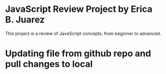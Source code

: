 # JavaScript Review Project by Erica B. Juarez
This project is a review of JavaScript concepts, from beginner to advanced.

# Updating file from github repo and pull changes to local
